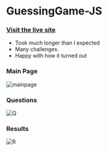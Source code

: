 # GuessingGame-JS

### [Visit the live site](http://ggame.atwebpages.com/)
- Took much longer than I expected
- Many challenges. 
- Happy with how it turned out

### Main Page
![mainpage](http://i.imgur.com/e4G8Z8N.png)
### Questions
![Q](http://i.imgur.com/vjOFSVH.png)

### Results
![R](http://i.imgur.com/UuQZrkn.png)
